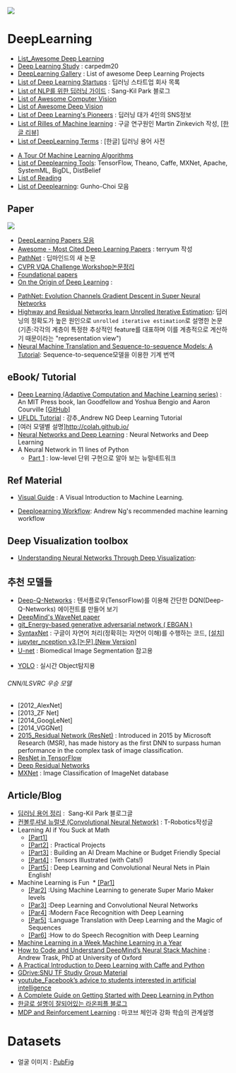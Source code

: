 ![](http://api.ning.com/files/0qR8BrPZ-VZNxGOCc9HIXhtVdu4FIxXA3BKWwtrYkXQ0nvVO1yOJKU76E4LcCd3ln-bdReqYkhipURC00JjlWMTMOr340TB9/ML87i.png)

# DeepLearning
* [List_Awesome Deep Learning](https://github.com/ChristosChristofidis/awesome-deep-learning)
* [Deep Learning Study](https://github.com/carpedm20/deep-learning-study) : carpedm20
* [DeepLearning Gallery](http://deeplearninggallery.com) : List of awesome Deep Learning Projects
* [List of Deep Learning Startups](https://angel.co/deep-learning-2) : 딥러닝 스타트업 회사 목록
* [List of NLP를 위한 딥러닝 가이드](http://docs.likejazz.com/deep-learning-for-nlp/) : Sang-Kil Park 블로그
* [List of Awesome Computer Vision](https://github.com/jbhuang0604/awesome-computer-vision)
* [List of Awesome Deep Vision](https://github.com/kjw0612/awesome-deep-vision#image-generation)
* [List of Deep Learning's Pioneers](https://github.com/leehaesung/DeepLearningPioneers/wiki) : 딥러닝 대가 4인의 SNS정보
* [List of Rilles of Machine learning](http://martin.zinkevich.org/rules_of_ml/rules_of_ml.pdf) : 구글 연구원인 Martin Zinkevich 작성, [[한글 리뷰]](https://tensorflow.blog/2017/01/19/rules-of-ml-best-practice-for-ml-from-google/)
* [List of DeepLearning Terms](https://github.com/tgjeon/Keras-Tutorials/blob/master/DeepLearningGlossary.md) : [한글] 딥러닝 용어 사전
- [A Tour Of Machine Learning Algorithms](https://topdata.news/a-tour-of-machine-learning-algorithms-analytics-machinelearning-rt/)
- [List of Deeplearning Tools](http://www.datasciencecentral.com/profiles/blogs/deep-learning-resource-matrix): TensorFlow,
Theano, Caffe, MXNet, Apache, SystemML, BigDL, DistBelief
- [List of Reading](http://deeplearning.net/reading-list/)
- [List of Deeplearning](https://github.com/GunhoChoi/Deep_Learning_Collection): Gunho-Choi 모음

## Paper
![](http://andrewyuan.github.io/img/DeepLearning.png)
* [DeepLearning Papers 모음](https://github.com/HFTrader/DeepLearningBook/blob/master/DeepLearningPapers.md)
* [Awesome - Most Cited Deep Learning Papers](https://github.com/terryum/awesome-deep-learning-papers) : terryum 작성
* [PathNet](https://medium.com/@thoszymkowiak/deepmind-just-published-a-mind-blowing-paper-pathnet-f72b1ed38d46#.8rtiwsrib) : 딥마인드의 새 논문
* [CVPR VQA Challenge Workshop논문정리](http://fbsight.com/t/vqa-challenge/2992)
* [Foundational papers](http://deeplearning.net/reading-list/)
* [On the Origin of Deep Learning](https://arxiv.org/abs/1702.07800) :
- [PathNet: Evolution Channels Gradient Descent in Super
Neural Networks](https://arxiv.org/pdf/1701.08734.pdf)
- [Highway and Residual Networks learn Unrolled Iterative Estimation](https://arxiv.org/abs/1612.07771): 딥러닝의 정확도가 높은 원인으로 `unrolled iterative estimation`로 설명한 논문 (기존:각각의 계층이 특정한 추상적인 feature를 대표하며 이를 계층적으로 계산하기 때문이라는 "representation view")
- [Neural Machine Translation and Sequence-to-sequence Models:
A Tutorial](https://arxiv.org/pdf/1703.01619.pdf): Sequence-to-sequence모델을 이용한 기계 번역


## eBook/ Tutorial
* [Deep Learning (Adaptive Computation and Machine Learning series)](https://www.deeplearningbook.org/) :  An MIT Press book, Ian Goodfellow and Yoshua Bengio and Aaron Courville [[GitHub]](https://github.com/HFTrader/DeepLearningBook)
* [UFLDL Tutorial](http://ufldl.stanford.edu/tutorial/) : 강추_Andrew NG Deep Learning Tutorial
* [여러 모델별 설명]http://colah.github.io/
* [Neural Networks and Deep Learning](http://neuralnetworksanddeeplearning.com/) : Neural Networks and Deep Learning
* A Neural Network in 11 lines of Python
  * [Part 1](http://iamtrask.github.io/2015/07/12/basic-python-network/) : low-level 단위 구현으로 알아 보는 뉴럴네트워크

## Ref Material
* [Visual Guide](http://www.r2d3.us/visual-intro-to-machine-learning-part-1?utm_source=mybridge&utm_medium=blog&utm_campaign=read_more) : A Visual Introduction to Machine Learning.
- [Deeploearning Workflow](https://github.com/adioshun/DeepLearningProjectWorkflow): Andrew Ng's recommended machine learning workflow

## Deep Visualization toolbox
- [Understanding Neural Networks Through Deep Visualization](http://yosinski.com/deepvis):


## 추천 모델들
* [Deep-Q-Networks](http://solarisailab.com/archives/486?ckattempt=1) : 텐서플로우(TensorFlow)를 이용해 간단한 DQN(Deep-Q-Networks) 에이전트를 만들어 보기
* [DeepMind's WaveNet paper](https://github.com/ibab/tensorflow-wavenet)
* [git_Energy-based generative adversarial network ( EBGAN )](https://github.com/buriburisuri/ebgan)
* [SyntaxNet](http://cpuu.postype.com/post/166917/) : 구글이 자연어 처리(정확히는 자연어 이해)를 수행하는 코드, [[설치]](http://cpuu.postype.com/post/197684/)
* [jupyter_nception v3](https://github.com/Hvass-Labs/TensorFlow-Tutorials/blob/master/07_Inception_Model.ipynb),[[논문]](http://arxiv.org/pdf/1512.00567v3.pdf),[[New Version]](https://research.googleblog.com/2016/08/improving-inception-and-image.html)
* [U-net](http://lmb.informatik.uni-freiburg.de/people/ronneber/u-net/) : Biomedical Image Segmentation 참고용
- [YOLO](https://pjreddie.com/darknet/yolo/) : 실시간 Object탐지용

###### CNN/ILSVRC 우승 모델
* [2012_AlexNet]
* [2013_ZF Net]
* [2014_GoogLeNet]
* [2014_VGGNet]
* [2015_Residual Network (ResNet)](http://arxiv.org/pdf/1502.01852v1.pdf) : Introduced in 2015 by Microsoft Research (MSR), has made history as the first DNN to surpass human performance in the complex task of image classification.
 * [ResNet in TensorFlow](https://github.com/ry/tensorflow-resnet)
 * [Deep Residual Networks](https://github.com/KaimingHe/deep-residual-networks)
* [MXNet](https://github.com/Azure/Cortana-Intelligence-Gallery-Content/tree/master/Tutorials/Training-ResNet-on-ImageNet-with-MRS-and-GPU-VMs) : Image Classification of ImageNet database


## Article/Blog
* [딥러닝 용어 정리](http://docs.likejazz.com/deep-learning-glossary/) :  Sang-Kil Park 블로그글
* [컨볼루셔널 뉴럴넷 (Convolutional Neural Network)](http://t-robotics.blogspot.com/2016/05/convolutional-neural-network_31.html#.WJ91SyErJGo) : T-Robotics작성글
* Learning AI if You Suck at Math
  * [[Part1]](https://hackernoon.com/learning-ai-if-you-suck-at-math-8bdfb4b79037#.s2srfodi4)
  * [[Part2]](https://hackernoon.com/learning-ai-if-you-suck-at-math-part-two-practical-projects-47d7a1e4e21f#.njjbo3ysc) :  Practical Projects
  * [[Part3]](https://hackernoon.com/learning-ai-if-you-suck-at-math-p3-building-an-ai-dream-machine-or-budget-friendly-special-d5a3023140ef#.vjauxxrty) : Building an AI Dream Machine or Budget Friendly Special
  * [[Part4]](https://hackernoon.com/learning-ai-if-you-suck-at-math-p4-tensors-illustrated-with-cats-27f0002c9b32#.4vzggiamn) : Tensors Illustrated (with Cats!)
  * [[Part5]](https://hackernoon.com/learning-ai-if-you-suck-at-math-p5-deep-learning-and-convolutional-neural-nets-in-plain-english-cda79679bbe3#.ax5ylpyod) : Deep Learning and Convolutional Neural Nets in Plain English!
* Machine Learning is Fun
  * [[Par1]](https://medium.com/@ageitgey/machine-learning-is-fun-80ea3ec3c471#.pd23g5ykm)
  * [[Par2]](https://medium.com/@ageitgey/machine-learning-is-fun-part-2-a26a10b68df3#.n0fg59ij1) :Using Machine Learning to generate Super Mario Maker levels
  * [[Par3]](https://medium.com/@ageitgey/machine-learning-is-fun-part-3-deep-learning-and-convolutional-neural-networks-f40359318721#.fi3di8y0s) :Deep Learning and Convolutional Neural Networks
  * [[Par4]](https://medium.com/@ageitgey/machine-learning-is-fun-part-4-modern-face-recognition-with-deep-learning-c3cffc121d78#.56gzs0x07) :Modern Face Recognition with Deep Learning
  * [[Par5]](https://medium.com/@ageitgey/machine-learning-is-fun-part-5-language-translation-with-deep-learning-and-the-magic-of-sequences-2ace0acca0aa#.hu9fkolqq) :Language Translation with Deep Learning and the Magic of Sequences
  * [[Par6]](https://medium.com/@ageitgey/machine-learning-is-fun-part-6-how-to-do-speech-recognition-with-deep-learning-28293c162f7a#.msixc7uwe) :How to do Speech Recognition with Deep Learning
* [Machine Learning in a Week](https://medium.com/learning-new-stuff/machine-learning-in-a-week-a0da25d59850#.wb3ww4l2c),[Machine Learning in a Year](https://medium.com/learning-new-stuff/machine-learning-in-a-year-cdb0b0ebd29c#.2slna3lqv)
* [How to Code and Understand DeepMind’s Neural Stack Machine](https://iamtrask.github.io/2016/02/25/deepminds-neural-stack-machine/?rd=2?utm_source=mybridge&utm_medium=blog&utm_campaign=read_more) : Andrew Trask, PhD at University of Oxford
* [A Practical Introduction to Deep Learning with Caffe and Python](http://adilmoujahid.com/posts/2016/06/introduction-deep-learning-python-caffe/)
* [GDrive:SNU TF Studiy Group Material](https://drive.google.com/drive/folders/0B8z5oUpB2DysbFNEOWxfVDh5VW8?usp=sharing)
* [youtube_Facebook’s advice to students interested in artificial intelligence](https://techcrunch.com/2016/12/01/facebooks-advice-to-students-interested-in-artificial-intelligence/)
* [A Complete Guide on Getting Started with Deep Learning in Python](https://www.analyticsvidhya.com/blog/2016/08/deep-learning-path/)
* [한글로 설명이 잘되어있는 라온피플 블로그](http://laonple.blog.me/220463627091)
* [MDP and Reinforcement Learning](https://papoudakis.github.io/announcements/mdp-rl/?utm_content=buffer68602&utm_medium=social&utm_source=twitter.com&utm_campaign=buffer) : 마코브 체인과 강화 학습의 관계설명

# Datasets
- 얼굴 이미지 : [PubFig](http://www.cs.columbia.edu/CAVE/databases/pubfig/)
